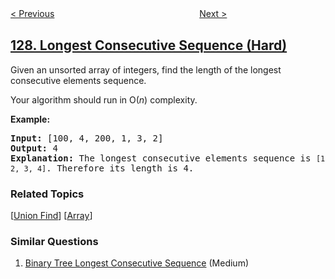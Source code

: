 <!--|This file generated by command(leetcode description); DO NOT EDIT.    |-->
<!--+----------------------------------------------------------------------+-->
<!--|@author    openset <openset.wang@gmail.com>                           |-->
<!--|@link      https://github.com/openset                                 |-->
<!--|@home      https://github.com/openset/leetcode                        |-->
<!--+----------------------------------------------------------------------+-->

[< Previous](../word-ladder "Word Ladder")
　　　　　　　　　　　　　　　　
[Next >](../sum-root-to-leaf-numbers "Sum Root to Leaf Numbers")

## [128. Longest Consecutive Sequence (Hard)](https://leetcode.com/problems/longest-consecutive-sequence "最长连续序列")

<p>Given an unsorted array of integers, find the length of the longest consecutive elements sequence.</p>

<p>Your algorithm should run in O(<em>n</em>) complexity.</p>

<p><strong>Example:</strong></p>

<pre>
<strong>Input:</strong>&nbsp;[100, 4, 200, 1, 3, 2]
<strong>Output:</strong> 4
<strong>Explanation:</strong> The longest consecutive elements sequence is <code>[1, 2, 3, 4]</code>. Therefore its length is 4.
</pre>

### Related Topics
  [[Union Find](../../tag/union-find/README.md)]
  [[Array](../../tag/array/README.md)]

### Similar Questions
  1. [Binary Tree Longest Consecutive Sequence](../binary-tree-longest-consecutive-sequence) (Medium)
